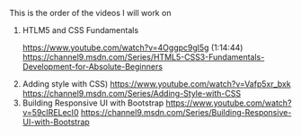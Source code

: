This is the order of the videos I will work on

1. HTLM5 and CSS Fundamentals<p>
   https://www.youtube.com/watch?v=4Oggpc9gl5g (1:14:44)
   https://channel9.msdn.com/Series/HTML5-CSS3-Fundamentals-Development-for-Absolute-Beginners</p>
2. Adding style with CSS) 
   https://www.youtube.com/watch?v=Vafp5xr_bxk
   https://channel9.msdn.com/Series/Adding-Style-with-CSS
3. Building Responsive UI with Bootstrap
   https://www.youtube.com/watch?v=59cIRELecI0
   https://channel9.msdn.com/Series/Building-Responsive-UI-with-Bootstrap
